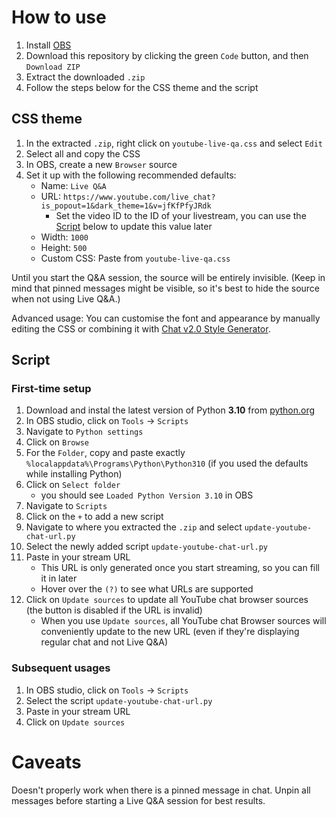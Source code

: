 # How to use

1. Install [OBS](https://obsproject.com/)
2. Download this repository by clicking the green `Code` button, and then `Download ZIP`
3. Extract the downloaded `.zip`
4. Follow the steps below for the CSS theme and the script

## CSS theme

1. In the extracted `.zip`, right click on `youtube-live-qa.css` and select `Edit`
2. Select all and copy the CSS
3. In OBS, create a new `Browser` source
4. Set it up with the following recommended defaults:
   - Name: `Live Q&A`
   - URL: `https://www.youtube.com/live_chat?is_popout=1&dark_theme=1&v=jfKfPfyJRdk`
     - Set the video ID to the ID of your livestream, you can use the [Script](#script) below to update this value later
   - Width: `1000`
   - Height: `500`
   - Custom CSS: Paste from `youtube-live-qa.css`

Until you start the Q&A session, the source will be entirely invisible. (Keep in mind that pinned messages might be visible, so it's best to hide the source when not using Live Q&A.)

Advanced usage: You can customise the font and appearance by manually editing the CSS or combining it with [Chat v2.0 Style Generator](https://chatv2.septapus.com/).

## Script

### First-time setup

1. Download and instal the latest version of Python **3.10** from [python.org](https://www.python.org/downloads/)
2. In OBS studio, click on `Tools` &rarr; `Scripts`
3. Navigate to `Python settings`
4. Click on `Browse`
5. For the `Folder`, copy and paste exactly `%localappdata%\Programs\Python\Python310` (if you used the defaults while installing Python)
6. Click on `Select folder`
   - you should see `Loaded Python Version 3.10` in OBS
7. Navigate to `Scripts`
8. Click on the `+` to add a new script
9. Navigate to where you extracted the `.zip` and select `update-youtube-chat-url.py`
10. Select the newly added script `update-youtube-chat-url.py`
11. Paste in your stream URL
    - This URL is only generated once you start streaming, so you can fill it in later
    - Hover over the `(?)` to see what URLs are supported
12. Click on `Update sources` to update all YouTube chat browser sources (the button is disabled if the URL is invalid)
    - When you use `Update sources`, all YouTube chat Browser sources will conveniently update to the new URL (even if they're displaying regular chat and not Live Q&A)

### Subsequent usages

1. In OBS studio, click on `Tools` &rarr; `Scripts`
2. Select the script `update-youtube-chat-url.py`
3. Paste in your stream URL
4. Click on `Update sources`

# Caveats

Doesn't properly work when there is a pinned message in chat. Unpin all messages before starting a Live Q&A session for best results.

